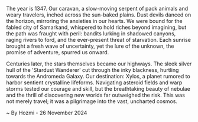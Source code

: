 
The year is 1347.  Our caravan, a slow-moving serpent of pack animals and weary travelers, inched across the sun-baked plains.  Dust devils danced on the horizon, mirroring the anxieties in our hearts.  We were bound for the fabled city of Samarkand, whispered to hold riches beyond imagining, but the path was fraught with peril: bandits lurking in shadowed canyons, raging rivers to ford, and the ever-present threat of starvation.  Each sunrise brought a fresh wave of uncertainty, yet the lure of the unknown, the promise of adventure, spurred us onward.

Centuries later, the stars themselves became our highways.  The sleek silver hull of the 'Stardust Wanderer' cut through the inky blackness, hurtling towards the Andromeda Galaxy.  Our destination: Xylos, a planet rumored to harbor sentient crystalline lifeforms.  Navigating asteroid fields and warp storms tested our courage and skill, but the breathtaking beauty of nebulae and the thrill of discovering new worlds far outweighed the risk.  This was not merely travel; it was a pilgrimage into the vast, uncharted cosmos.

~ By Hozmi - 26 November 2024
